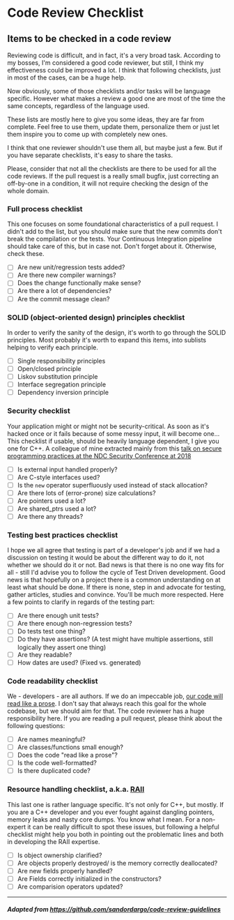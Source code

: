 # Code Review Checklist

## Items to be checked in a code review

Reviewing code is difficult, and in fact, it's a very broad task. According to my bosses, I'm considered a good code reviewer, but still, I think my effectiveness could be improved a lot. I think that following checklists, just in most of the cases, can be a huge help.

Now obviously, some of those checklists and/or tasks will be language specific. However what makes a review a good one are most of the time the same concepts, regardless of the language used.

These lists are mostly here to give you some ideas, they are far from complete. Feel free to use them, update them, personalize them or just let them inspire you to come up with completely new ones.

I think that one reviewer shouldn't use them all, but maybe just a few. But if you have separate checklists, it's easy to share the tasks.

Please, consider that not all the checklists are there to be used for all the code reviews. If the pull request is a really small bugfix, just correcting an off-by-one in a condition, it will not require checking the design of the whole domain.

### Full process checklist

This one focuses on some foundational characteristics of a pull request. I didn't add to the list, but you should make sure that the new commits don't break the compilation or the tests. Your Continuous Integration pipeline should take care of this, but in case not. Don't forget about it. Otherwise, check these.

- [ ] Are new unit/regression tests added?
- [ ] Are there new compiler warnings?
- [ ] Does the change functionally make sense?
- [ ] Are there a lot of dependencies?
- [ ] Are the commit message clean?

### SOLID (object-oriented design) principles checklist
In order to verify the sanity of the design, it's worth to go through the SOLID principles. Most probably it's worth to expand this items, into sublists helping to verify each principle.

- [ ] Single responsibility principles
- [ ] Open/closed principle
- [ ] Liskov substitution principle
- [ ] Interface segregation principle
- [ ] Dependency inversion principle

### Security checklist

Your application might or might not be security-critical. As soon as it's hacked once or it fails because of some messy input, it will become one... This checklist if usable, should be heavily language dependent, I give you one for C++. A colleague of mine extracted mainly from this [talk on secure programming practices at the NDC Security Conference at 2018](https://www.youtube.com/watch?v=Jh0G_A7iRac)

- [ ] Is external input handled properly?
- [ ] Are C-style interfaces used?
- [ ] Is the `new` operator superfluously used instead of stack allocation?
- [ ] Are there lots of (error-prone) size calculations?
- [ ] Are pointers used a lot?
- [ ] Are shared_ptrs used a lot?
- [ ] Are there any threads?

### Testing best practices checklist

I hope we all agree that testing is part of a developer's job and if we had a discussion on testing it would be about the different way to do it, not whether we should do it or not. Bad news is that there is no one way fits for all - still I'd advise you to follow the cycle of Test Driven development. Good news is that hopefully on a project there is a common understanding on at least what should be done. If there is none, step in and advocate for testing, gather articles, studies and convince. You'll be much more respected.
Here a few points to clarify in regards of the testing part:

- [ ] Are there enough unit tests?
- [ ] Are there enough non-regression tests?
- [ ] Do tests test one thing?
- [ ] Do they have assertions? (A test might have multiple assertions, still logically they assert one thing)
- [ ] Are they readable?
- [ ] How dates are used? (Fixed vs. generated)

### Code readability checklist

We - developers - are all authors. If we do an impeccable job, [our code will read like a prose](https://www.goodreads.com/quotes/7029841-clean-code-is-simple-and-direct-clean-code-reads-like). I don't say that always reach this goal for the whole codebase, but we should aim for that. The code reviewer has a huge responsibility here. If you are reading a pull request, please think about the following questions:

- [ ] Are names meaningful?
- [ ] Are classes/functions small enough?
- [ ] Does the code "read like a prose"?
- [ ] Is the code well-formatted?
- [ ] Is there duplicated code?

### Resource handling checklist, a.k.a. [RAII](https://en.wikipedia.org/wiki/Resource_acquisition_is_initialization)
This last one is rather language specific. It's not only for C++, but mostly. If you are a C++ developer and you ever fought against dangling pointers, memory leaks and nasty core dumps. You know what I mean. For a non-expert it can be really difficult to spot these issues, but following a helpful checklist  might help you both in pointing out the problematic lines and both in developing the RAII expertise.

- [ ] Is object ownership clarified?
- [ ] Are objects properly destroyed/ is the memory correctly deallocated?
- [ ] Are new fields properly handled?
- [ ] Are Fields correctly initialized in the constructors?
- [ ] Are comparision operators updated?

--- 

##### Adapted from https://github.com/sandordargo/code-review-guidelines